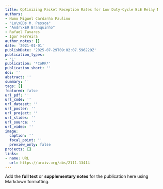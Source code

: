```yaml
---
title: Optimizing Packet Reception Rates for Low Duty-Cycle BLE Relay Nodes
authors:
- Nuno Miguel Cardanha Paulino
- "Lu\xEDs M. Pessoa"
- "Andr\xE9 Branquinho"
- Rafael Tavares
- Igor Ferreira
author_notes: []
date: '2021-01-01'
publishDate: '2025-07-29T09:02:07.596229Z'
publication_types:
- '1'
publication: '*CoRR*'
publication_short: ''
doi: ''
abstract: ''
summary: ''
tags: []
featured: false
url_pdf: ''
url_code: ''
url_dataset: ''
url_poster: ''
url_project: ''
url_slides: ''
url_source: ''
url_video: ''
image:
  caption: ''
  focal_point: ''
  preview_only: false
projects: []
links:
- name: URL
  url: https://arxiv.org/abs/2111.13414
---
```


Add the **full text** or **supplementary notes** for the publication here using Markdown formatting.
